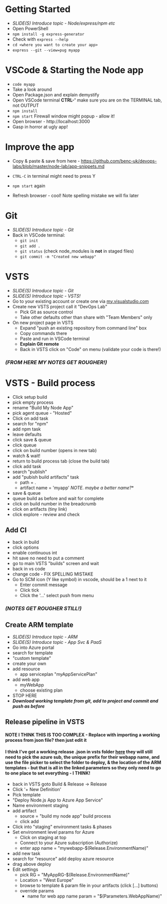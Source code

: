 # Getting Started
- *SLIDE(S) Introduce topic - Node/express/npm etc*
- Open PowerShell
- `npm install -g express-generator`
- Check with `express --help`
- `cd <where you want to create your app>`
- `express --git --view=pug myapp`

# VSCode & Starting the Node app
- `code myapp`
- Take a look around
- Open Package.json and explain demystify
- Open VSCode terminal **CTRL-'** make sure you are on the TERMINAL tab, not OUTPUT
- `npm install`
- `npm start` Firewall window might popup - allow it!
- Open browser - http://localhost:3000
- Gasp in horror at ugly app!

# Improve the app
- Copy & paste & save from here - https://github.com/benc-uk/devops-labs/blob/master/node-lab/app-snippets.md

- `CTRL-C` in terminal might need to press Y
- `npm start` again
- Refresh browser - cool! Note spelling mistake we will fix later

# Git
- *SLIDE(S) Introduce topic - Git*
- Back in VSCode terminal:
  - `git init`
  - `git add .`
  - `git status` (check node_modules is **not** in staged files)
  - `git commit -m "Created new webapp"`

# VSTS
- *SLIDE(S) Introduce topic - Git*
- *SLIDE(S) Introduce topic - VSTS!*
- Go to your existing account or create one via [my.visualstudio.com](my.visualstudio.com)
- Create new VSTS project call it "DevOps Lab"
  - Pick Git as source control
  - Take other defaults other than share with "Team Members" only
- On new project page in VSTS
  - Expand "push an existing repository from command line" box
  - Copy commands there
  - Paste and run in VSCode terminal
  - **Explain Git remote** 
  - Back in VSTS click on "Code" on menu (validate your code is there!)

### *(FROM HERE MY NOTES GET ROUGHER!)*

# VSTS - Build process
- Click setup build
- pick empty process
- rename "Build My Node App"
- pick agent queue - "Hosted"
- Click on add task
- search for "npm"
- add npm task
- leave defaults
- click save & queue
- click queue
- click on build number (opens in new tab)
- watch & wait!
- return to build process tab (close the build tab)
- click add task
- search "publish"
- add "pubish build artifacts" task
  - path = .
  - artifact name = 'myapp' *NOTE. maybe a better name?**
- save & queue
- queue build as before and wait for complete
- click on build number in the breadcrumb
- click on artifacts (tiny link)
- click explore - review and check

## Add CI
- back in build
- click options
- enable continuous int
- hit save no need to put a comment
- go to main VSTS "builds" screen and wait
- back in vs code
- change code - FIX SPELLING MISTAKE
- Go to SCM icon (Y like symbol) in vscode, should be a 1 next to it
   - Enter commit message
   - Click tick
   - Click the '...' select push from menu

### *(NOTES GET ROUGHER STILL!)*

## Create ARM template
- *SLIDE(S) Introduce topic - ARM*
- *SLIDE(S) Introduce topic - App Svc & PaaS*
- Go into Azure portal
- search for template
- "custom template"
- create your own
- add resource
  - app serviceplan "myAppServicePlan"
- add web app
  - myWebApp
  - choose existing plan
- STOP HERE
- ***Download working template from git, add to project and commit and push as before***

## Release pipeline in VSTS
#### NOTE I THINK THIS IS TOO COMPLEX - Replace with importing a working process from json file? then just edit it
#### I think I've got a working release .json in vsts folder [here](/vsts) they will still need to pick the azure sub, the unique prefix for their webapp name, and use the file picker to select the folder to deploy, & the location of the ARM templates - but that is all in the linked parameters so they only need to go to one place to set everything - I THINK!
- back in VSTS goto Build & Release -> Release
- Click '+ New Definition'
- Pick template 
- "Deploy Node.js App to Azure App Service"
- Name environment staging
- add artifact
  - source = "build my node app" build process
  - click add
- Click into "staging" environment tasks & phases
- Set environment level params for Azure 
  - Click on staging at top 
  - Connect to your Azure subscription (Authorize)
  - enter app name = "mywebapp-$(Release.EnvironmentName)"
- add new task
- search for "resource" add deploy azure resource
- drag above deploy
- Edit settings
  - pick RG = "MyAppRG-$(Release.EnvironmentName)"
  - Location = "West Europe"
  - browse to template & param file in your artifacts (click [...] buttons)
  - override params
    - name for web app name param = "$(Parameters.WebAppName)"